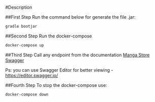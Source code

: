 #Description

##First Step
Run the command below for generate the file .jar: 
```bash
gradle bootjar
```

##Second Step
Run the docker-compose
```bash
docker-compose up
```

##Third Step
Call any endpoint from the documentation [Manga Store Swagger](swagger.yaml)

Ps: you can use Swagger Editor for better viewing - https://editor.swagger.io/

##Fourth Step
To stop the docker-compose use:
```bash
docker-compose down
```







